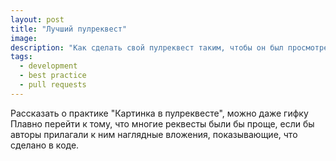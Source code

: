 ```yaml
---
layout: post
title: "Лучший пулреквест"
image: 
description: "Как сделать свой пулреквест таким, чтобы он был просмотрен быстрее? Экономим время ревьюверов своего кода"
tags: 
  - development
  - best practice
  - pull requests
---
```


Рассказать о практике "Картинка в пулреквесте", можно даже гифку
Плавно перейти к тому, что многие реквесты были бы проще, если бы авторы 
прилагали к ним наглядные вложения, показывающие, что сделано в коде.